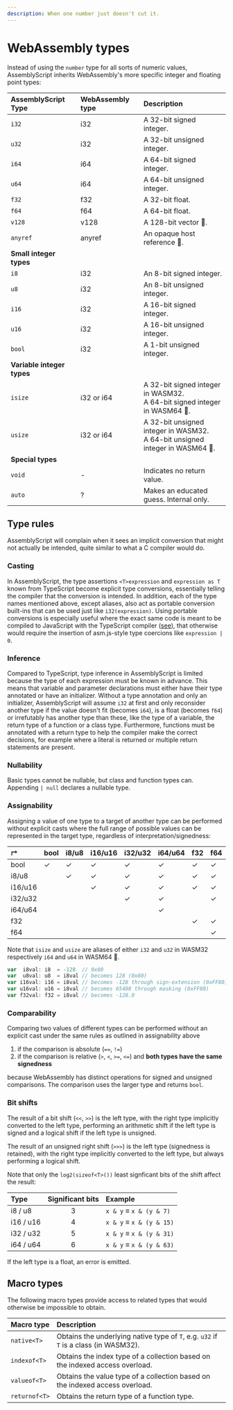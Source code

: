 ```yaml
---
description: When one number just doesn't cut it.
---
```


# WebAssembly types

Instead of using the `number` type for all sorts of numeric values, AssemblyScript inherits WebAssembly's more specific integer and floating point types:

| AssemblyScript Type | WebAssembly type | Description
| :------------------ | :--------------- | :-----------
| `i32`               | i32              | A 32-bit signed integer.
| `u32`               | i32              | A 32-bit unsigned integer.
| `i64`               | i64              | A 64-bit signed integer.
| `u64`               | i64              | A 64-bit unsigned integer.
| `f32`               | f32              | A 32-bit float.
| `f64`               | f64              | A 64-bit float.
| `v128`              | v128             | A 128-bit vector 🦄.
| `anyref`            | anyref           | An opaque host reference 🦄.
| **Small integer types**                |
| `i8`                | i32              | An 8-bit signed integer.
| `u8`                | i32              | An 8-bit unsigned integer.
| `i16`               | i32              | A 16-bit signed integer.
| `u16`               | i32              | A 16-bit unsigned integer.
| `bool`              | i32              | A 1-bit unsigned integer.
| **Variable integer types**             |
| `isize`             | i32 or i64       | A 32-bit signed integer in WASM32.<br />A 64-bit signed integer in WASM64 🦄.
| `usize`             | i32 or i64       | A 32-bit unsigned integer in WASM32.<br />A 64-bit unsigned integer in WASM64 🦄.
| **Special types**                      |
| `void`              | -                | Indicates no return value.
| `auto`              | ?                | Makes an educated guess. Internal only.

## Type rules

AssemblyScript will complain when it sees an implicit conversion that might not actually be intended, quite similar to what a C compiler would do.

### Casting

In AssemblyScript, the type assertions `<T>expression` and `expression as T` known from TypeScript become explicit type conversions, essentially telling the compiler that the conversion is intended. In addition, each of the type names mentioned above, except aliases, also act as portable conversion built-ins that can be used just like `i32(expression)`. Using portable conversions is especially useful where the exact same code is meant to be compiled to JavaScript with the TypeScript compiler \([see](./portability.md)\), that otherwise would require the insertion of asm.js-style type coercions like `expression | 0`.

### Inference

Compared to TypeScript, type inference in AssemblyScript is limited because the type of each expression must be known in advance. This means that variable and parameter declarations must either have their type annotated or have an initializer. Without a type annotation and only an initializer, AssemblyScript will assume `i32` at first and only reconsider another type if the value doesn't fit \(becomes `i64`\), is a float \(becomes `f64`\) or irrefutably has another type than these, like the type of a variable, the return type of a function or a class type. Furthermore, functions must be annotated with a return type to help the compiler make the correct decisions, for example where a literal is returned or multiple return statements are present.

### Nullability

Basic types cannot be nullable, but class and function types can. Appending `| null` declares a nullable type.

### Assignability

Assigning a value of one type to a target of another type can be performed without explicit casts where the full range of possible values can be represented in the target type, regardless of interpretation/signedness:

| ↱       | bool | i8/u8 | i16/u16 | i32/u32 | i64/u64 | f32 | f64 |
| :------ | :--- | :---- | :------ | :------ | :------ | :-- | :-- |
| bool    | ✓ | ✓   | ✓ | ✓ | ✓ | ✓ | ✓ |
| i8/u8   |  | ✓ | ✓ | ✓ | ✓ | ✓ | ✓ |
| i16/u16 |  |  | ✓ | ✓ | ✓ | ✓ | ✓ |
| i32/u32 |  |  |  | ✓ | ✓ |  | ✓ |
| i64/u64 |  |  |  |  | ✓ |  |  |
| f32     |  |  |  |  |  | ✓ | ✓ |
| f64     |  |  |  |  |  |  | ✓ |

Note that `isize` and `usize` are aliases of either `i32` and `u32` in WASM32 respectively `i64` and `u64` in WASM64 🦄.

```ts
var  i8val: i8  = -128  // 0x80
var  u8val: u8  = i8val // becomes 128 (0x80)
var i16val: i16 = i8val // becomes -128 through sign-extension (0xFF80)
var u16val: u16 = i8val // becomes 65408 through masking (0xFF80)
var f32val: f32 = i8val // becomes -128.0
```

### Comparability

Comparing two values of different types can be performed without an explicit cast under the same rules as outlined in assignability above

1. if the comparison is absolute \(`==`, `!=`\)
2. if the comparison is relative \(`>`, `<`, `>=`, `<=`\) and **both types have the same signedness**

because WebAssembly has distinct operations for signed and unsigned comparisons. The comparison uses the larger type and returns `bool`.

### Bit shifts

The result of a bit shift \(`<<`, `>>`\) is the left type, with the right type implicitly converted to the left type, performing an arithmetic shift if the left type is signed and a logical shift if the left type is unsigned.

The result of an unsigned right shift \(`>>>`\) is the left type \(signedness is retained\), with the right type implicitly converted to the left type, but always performing a logical shift.

Note that only the `log2(sizeof<T>())` least signficant bits of the shift affect the result:

| Type      | Significant bits | Example
| :-------- | :--------------: | :------------------------
| i8 / u8   | 3                | `x & y` ≡ `x & (y & 7)`
| i16 / u16 | 4                | `x & y` ≡ `x & (y & 15)`
| i32 / u32 | 5                | `x & y` ≡ `x & (y & 31)`
| i64 / u64 | 6                | `x & y` ≡ `x & (y & 63)`

If the left type is a float, an error is emitted.

## Macro types

The following macro types provide access to related types that would otherwise be impossible to obtain.

| Macro type    | Description
| :------------ | :----------
| `native<T>`   | Obtains the underlying native type of `T`, e.g. `u32` if `T` is a class \(in WASM32\).
| `indexof<T>`  | Obtains the index type of a collection based on the indexed access overload.
| `valueof<T>`  | Obtains the value type of a collection based on the indexed access overload.
| `returnof<T>` | Obtains the return type of a function type.
